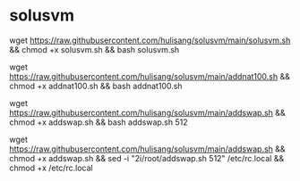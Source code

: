 # solusvm

wget https://raw.githubusercontent.com/hulisang/solusvm/main/solusvm.sh && chmod +x solusvm.sh && bash solusvm.sh

wget https://raw.githubusercontent.com/hulisang/solusvm/main/addnat100.sh && chmod +x addnat100.sh && bash addnat100.sh

wget https://raw.githubusercontent.com/hulisang/solusvm/main/addswap.sh && chmod +x addswap.sh && bash addswap.sh 512


wget https://raw.githubusercontent.com/hulisang/solusvm/main/addswap.sh && chmod +x addswap.sh && sed -i "2i/root/addswap.sh 512" /etc/rc.local && chmod +x /etc/rc.local
